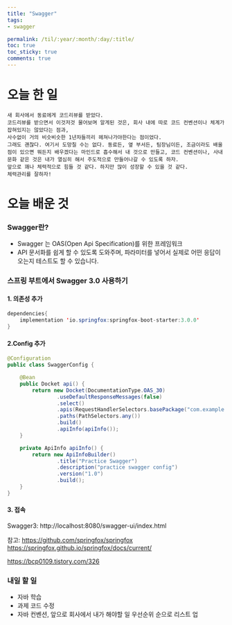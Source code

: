 ```yaml
---
title: "Swagger"
tags:
- swagger

permalink: /til/:year/:month/:day/:title/
toc: true
toc_sticky: true
comments: true
---
```


# 오늘 한 일
```
새 회사에서 동료에게 코드리뷰를 받았다.
코드리뷰를 받으면서 이것저것 물어보며 알게된 것은, 회사 내에 따로 코드 컨벤션이나 체계가 잡혀있지는 않았다는 점과,
사수없이 거의 비슷비슷한 1년차들끼리 헤쳐나가야한다는 점이었다. 
그래도 괜찮다. 여기서 도망칠 수는 없다. 동료든, 옆 부서든, 팀장님이든, 조금이라도 배울 점이 있으면 뭐든지 배우겠다는 마인드로 흡수해서 내 것으로 만들고, 코드 컨벤션이나, 사내 문화 같은 것은 내가 열심히 해서 주도적으로 만들어나갈 수 있도록 하자.
앞으로 꽤나 체력적으로 힘들 것 같다. 하지만 많이 성장할 수 있을 것 같다.
체력관리를 잘하자!
```

# 오늘 배운 것

### Swagger란?
-  Swagger 는 OAS(Open Api Specification)를 위한 프레임워크
-   API 문서화를 쉽게 할 수 있도록 도와주며, 파라미터를 넣어서 실제로 어떤 응답이 오는지 테스트도 할 수 있습니다.

### 스프링 부트에서 Swagger 3.0 사용하기
#### 1. 의존성 추가
```java
dependencies{
	implementation 'io.springfox:springfox-boot-starter:3.0.0'
}
```

#### 2.Config 추가
```java
@Configuration
public class SwaggerConfig {

    @Bean
    public Docket api() {
        return new Docket(DocumentationType.OAS_30)
                .useDefaultResponseMessages(false)
                .select()
                .apis(RequestHandlerSelectors.basePackage("com.example.springswagger.controller"))
                .paths(PathSelectors.any())
                .build()
                .apiInfo(apiInfo());
    }

    private ApiInfo apiInfo() {
        return new ApiInfoBuilder()
                .title("Practice Swagger")
                .description("practice swagger config")
                .version("1.0")
                .build();
    }
}
```
#### 3. 접속
Swagger3: http://localhost:8080/swagger-ui/index.html

참고: https://github.com/springfox/springfox
https://springfox.github.io/springfox/docs/current/

https://bcp0109.tistory.com/326
### 내일 할 일
- 자바 학습
- 과제 코드 수정
- 자바 컨벤션, 앞으로 회사에서 내가 해야할 일 우선순위 순으로 리스트 업
